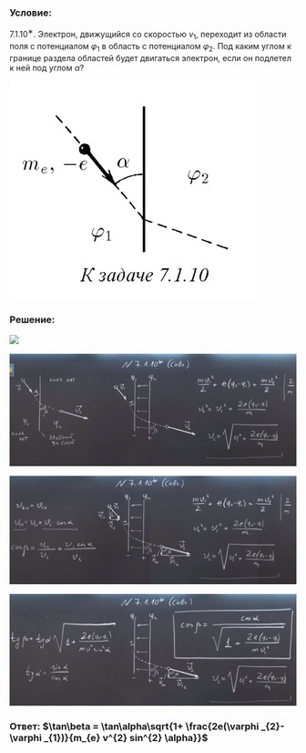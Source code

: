 ###  Условие: 

$7.1.10^{∗}.$ Электрон, движущийся со скоростью $v_{1}$, переходит из области поля с потенциалом $\varphi_{1}$ в область с потенциалом $\varphi _{2}$. Под каким углом к границе раздела областей будет двигаться электрон, если он подлетел к ней под углом $\alpha$? 

![|431x384, 67%](../../img/7.1.10/statement.png) 

###  Решение: 

![](https://www.youtube.com/embed/pbYrP0-TV7Y) 

![|1534x600, 67%](../../img/7.1.10/01.png) 

![|1507x570, 67%](../../img/7.1.10/02.png) 

![|1445x562, 67%](../../img/7.1.10/03.png) 

###  Ответ: $\tan\beta = \tan\alpha\sqrt{1+ \frac{2e(\varphi _{2}-\varphi _{1})}{m_{e} v^{2} sin^{2} \alpha}}$ 
